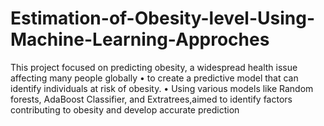 # Estimation-of-Obesity-level-Using-Machine-Learning-Approches
This project focused on predicting obesity, a widespread health issue affecting many people globally • to create a predictive model that can identify individuals at risk of obesity. • Using various models like Random forests, AdaBoost Classifier, and Extratrees,aimed to identify factors contributing to obesity and develop accurate prediction
